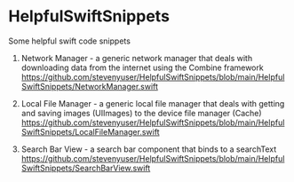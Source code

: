 # HelpfulSwiftSnippets
Some helpful swift code snippets

1) Network Manager - a generic network manager that deals with downloading data from the internet using the Combine framework
https://github.com/stevenyuser/HelpfulSwiftSnippets/blob/main/HelpfulSwiftSnippets/NetworkManager.swift 

2) Local File Manager - a generic local file manager that deals with getting and saving images (UIImages) to the device file manager (Cache)
https://github.com/stevenyuser/HelpfulSwiftSnippets/blob/main/HelpfulSwiftSnippets/LocalFileManager.swift 

3) Search Bar View - a search bar component that binds to a searchText
https://github.com/stevenyuser/HelpfulSwiftSnippets/blob/main/HelpfulSwiftSnippets/SearchBarView.swift 
